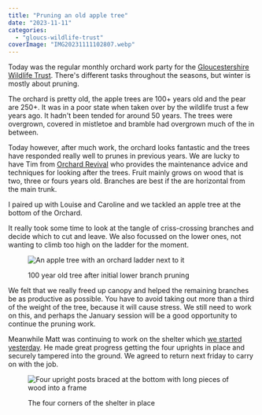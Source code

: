 ```yaml
---
title: "Pruning an old apple tree"
date: "2023-11-11"
categories: 
  - "gloucs-wildlife-trust"
coverImage: "IMG20231111102807.webp"
---
```


Today was the regular monthly orchard work party for the [Gloucestershire Wildlife Trust](https://www.gloucestershirewildlifetrust.co.uk/volunteer). There's different tasks throughout the seasons, but winter is mostly about pruning.

The orchard is pretty old, the apple trees are 100+ years old and the pear are 250+. It was in a poor state when taken over by the wildlife trust a few years ago. It hadn't been tended for around 50 years. The trees were overgrown, covered in mistletoe and bramble had overgrown much of the in between.

Today however, after much work, the orchard looks fantastic and the trees have responded really well to prunes in previous years. We are lucky to have Tim from [Orchard Revival](https://orchardrevival.co.uk/) who provides the maintenance advice and techniques for looking after the trees. Fruit mainly grows on wood that is two, three or fours years old. Branches are best if the are horizontal from the main trunk.

I paired up with Louise and Caroline and we tackled an apple tree at the bottom of the Orchard.

It really took some time to look at the tangle of criss-crossing branches and decide which to cut and leave. We also focussed on the lower ones, not wanting to climb too high on the ladder for the moment.

<figure>

![An apple tree with an orchard ladder next to it](images/IMG20231111125150-1024x768.webp)

<figcaption>

100 year old tree after initial lower branch pruning

</figcaption>

</figure>

We felt that we really freed up canopy and helped the remaining branches be as productive as possible. You have to avoid taking out more than a third of the weight of the tree, because it will cause stress. We still need to work on this, and perhaps the January session will be a good opportunity to continue the pruning work.

Meanwhile Matt was continuing to work on the shelter which [we started yesterday](https://diary.uncountable.uk/2023/11/gimme-shelter/). He made great progress getting the four uprights in place and securely tampered into the ground. We agreed to return next friday to carry on with the job.

<figure>

![Four upright posts braced at the bottom with long pieces of wood into a frame](images/IMG20231111130827-1024x768.webp)

<figcaption>

The four corners of the shelter in place

</figcaption>

</figure>
